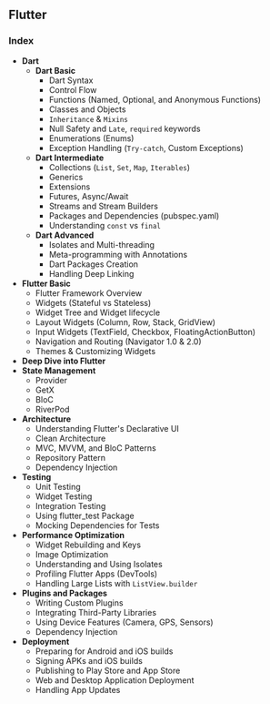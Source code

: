 ## Flutter

### Index
* **Dart**
  *  **Dart Basic**
     *  Dart Syntax
     *  Control Flow
     *  Functions (Named, Optional, and Anonymous Functions)
     *  Classes and Objects
     *  `Inheritance` & `Mixins`
     *  Null Safety and `Late`, `required` keywords
     *  Enumerations (Enums)
     *  Exception Handling (`Try-catch`, Custom Exceptions)
  *  **Dart Intermediate**
     *  Collections (`List`, `Set`, `Map`, `Iterables`)
     *  Generics
     *  Extensions
     *  Futures, Async/Await
     *  Streams and Stream Builders
     *  Packages and Dependencies (pubspec.yaml)
     *  Understanding `const` vs `final`
  *  **Dart Advanced**
     *  Isolates and Multi-threading
     *  Meta-programming with Annotations
     *  Dart Packages Creation
     *  Handling Deep Linking
* **Flutter Basic**
  *  Flutter Framework Overview
  *  Widgets (Stateful vs Stateless)
  *  Widget Tree and Widget lifecycle
  *  Layout Widgets (Column, Row, Stack, GridView)
  *  Input Widgets (TextField, Checkbox, FloatingActionButton)
  *  Navigation and Routing (Navigator 1.0 & 2.0)
  *  Themes & Customizing Widgets
* **Deep Dive into Flutter**
* **State Management**
   *  Provider
   *  GetX
   *  BloC
   *  RiverPod
* **Architecture**
   *  Understanding Flutter's Declarative UI
   *  Clean Architecture
   *  MVC, MVVM, and BloC Patterns
   *  Repository Pattern
   *  Dependency Injection
*  **Testing**
   *  Unit Testing
   *  Widget Testing
   *  Integration Testing
   *  Using flutter_test Package
   *  Mocking Dependencies for Tests
*  **Performance Optimization**
   *  Widget Rebuilding and Keys
   *  Image Optimization
   *  Understanding and Using Isolates
   *  Profiling Flutter Apps (DevTools)
   *  Handling Large Lists with `ListView.builder`
*  **Plugins and Packages**
   *  Writing Custom Plugins
   *  Integrating Third-Party Libraries
   *  Using Device Features (Camera, GPS, Sensors)
   *  Dependency Injection
*  **Deployment**
   *  Preparing for Android and iOS builds
   *  Signing APKs and iOS builds
   *  Publishing to Play Store and App Store
   *  Web and Desktop Application Deployment
   *  Handling App Updates
